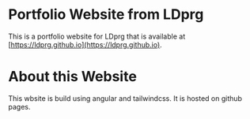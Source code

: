 # Portfolio Website from LDprg

This is a portfolio website for LDprg that is available at [https://ldprg.github.io](https://ldprg.github.io).

# About this Website

This wbsite is build using angular and tailwindcss. It is hosted on github pages.
